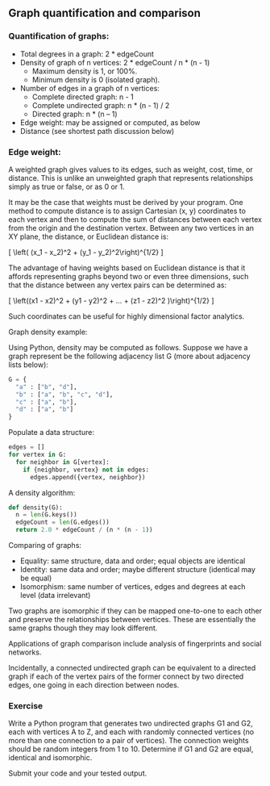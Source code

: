 
## Graph quantification and comparison

### Quantification of graphs:

- Total degrees in a graph: 2 * edgeCount
- Density of graph of n vertices: 2 * edgeCount / n * (n - 1)
    - Maximum density is 1, or 100%. 
    - Minimum density is 0 (isolated graph).
- Number of edges in a graph of n vertices:
  - Complete directed graph: n - 1
  - Complete undirected graph: n \* (n - 1) / 2
  - Directed graph: n \* (n – 1)
- Edge weight: may be assigned or computed, as below
- Distance (see shortest path discussion below)

### Edge weight:

A weighted graph gives values to its edges, such as weight, cost, time,
or distance. This is unlike an unweighted graph that represents
relationships simply as true or false, or as 0 or 1. 

It may be the case that weights must be derived by your program. One
method to compute distance is to assign Cartesian (x, y) coordinates to
each vertex and then to compute the sum of distances between each vertex
from the origin and the destination vertex. Between any two vertices in
an XY plane, the distance, or Euclidean distance is:

\[
\left( (x_1 - x_2)^2 + (y_1 - y_2)^2\right)^{1/2}
\]

The advantage of having weights based on Euclidean distance is that it
affords representing graphs beyond two or even three dimensions, such
that the distance between any vertex pairs can be determined as:

\[
\left((x1 - x2)^2 + (y1 - y2)^2 + … + (z1 -
z2)^2 )\right)^{1/2} 
\]

Such coordinates can be useful for highly dimensional factor analytics.

Graph density example:

Using Python, density may be computed as follows. Suppose we have a
graph represent be the following adjacency list G (more about adjacency
lists below):

```python
G = { 
  "a" : ["b", "d"],
  "b" : ["a", "b", "c", "d"],
  "c" : ["a", "b"],
  "d" : ["a", "b"]
}
```

Populate a data structure:
```python
edges = []
for vertex in G:
  for neighbor in G[vertex]:
    if {neighbor, vertex} not in edges:
      edges.append({vertex, neighbor})
```

A density algorithm:
```python
def density(G):
  n = len(G.keys())
  edgeCount = len(G.edges())
  return 2.0 * edgeCount / (n * (n - 1))
```
Comparing of graphs:

  - Equality: same structure, data and order; equal objects are
    identical
  - Identity: same data and order; maybe different structure (identical
    may be equal)
  - Isomorphism: same number of vertices, edges and degrees at each
    level (data irrelevant) 

Two graphs are isomorphic if they can be mapped one-to-one to each other
and preserve the relationships between vertices. These are essentially
the same graphs though they may look different.

Applications of graph comparison include analysis of fingerprints and
social networks.  

Incidentally, a connected undirected graph can be equivalent to a
directed graph if each of the vertex pairs of the former connect by two
directed edges, one going in each direction between nodes.

### Exercise

Write a Python program that generates two undirected graphs G1 and G2,
each with vertices A to Z, and each with randomly connected vertices (no
more than one connection to a pair of vertices). The connection weights
should be random integers from 1 to 10. Determine if G1 and G2 are
equal, identical and isomorphic.

Submit your code and your tested output.
